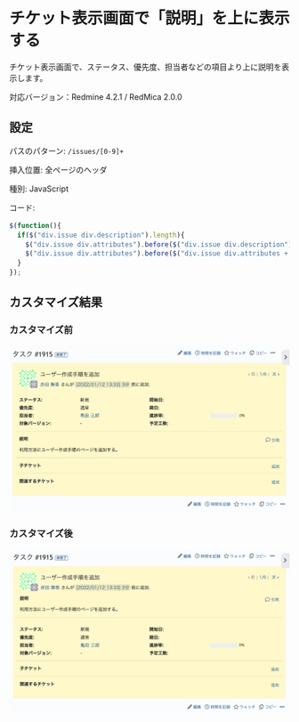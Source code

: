 # チケット表示画面で「説明」を上に表示する

チケット表示画面で、ステータス、優先度、担当者などの項目より上に説明を表示します。

対応バージョン：Redmine 4.2.1 / RedMica 2.0.0

## 設定

パスのパターン: `/issues/[0-9]+`

挿入位置: 全ページのヘッダ

種別: JavaScript

コード:

~~~ javascript
$(function(){
  if($("div.issue div.description").length){
    $("div.issue div.attributes").before($("div.issue div.description"));
    $("div.issue div.attributes").before($("div.issue div.attributes + hr"));
  }
});
~~~

## カスタマイズ結果

### カスタマイズ前

![](before@2x.png)

### カスタマイズ後

![](after@2x.png)